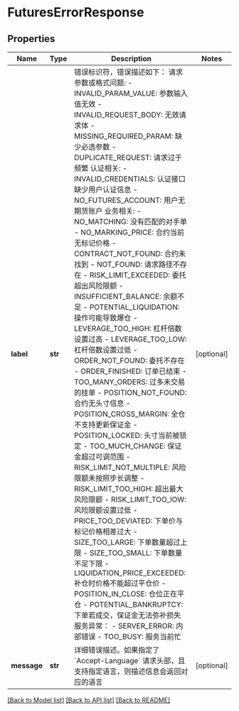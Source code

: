 # FuturesErrorResponse

## Properties
Name | Type | Description | Notes
------------ | ------------- | ------------- | -------------
**label** | **str** | 错误标识符，错误描述如下：  请求参数或格式问题:  - INVALID_PARAM_VALUE: 参数输入值无效 - INVALID_REQUEST_BODY: 无效请求体 - MISSING_REQUIRED_PARAM: 缺少必选参数 - DUPLICATE_REQUEST: 请求过于频繁  认证相关:  - INVALID_CREDENTIALS: 认证接口缺少用户认证信息 - NO_FUTURES_ACCOUNT: 用户无期货账户  业务相关:  - NO_MATCHING: 没有匹配的对手单 - NO_MARKING_PRICE: 合约当前无标记价格 - CONTRACT_NOT_FOUND: 合约未找到 - NOT_FOUND: 请求路径不存在 - RISK_LIMIT_EXCEEDED: 委托超出风险限额 - INSUFFICIENT_BALANCE: 余额不足 - POTENTIAL_LIQUIDATION: 操作可能导致爆仓 - LEVERAGE_TOO_HIGH: 杠杆倍数设置过高 - LEVERAGE_TOO_LOW: 杠杆倍数设置过低 - ORDER_NOT_FOUND: 委托不存在 - ORDER_FINISHED: 订单已结束 - TOO_MANY_ORDERS: 过多未交易的挂单 - POSITION_NOT_FOUND: 合约无头寸信息 - POSITION_CROSS_MARGIN: 全仓不支持更新保证金 - POSITION_LOCKED: 头寸当前被锁定 - TOO_MUCH_CHANGE: 保证金超过可调范围 - RISK_LIMIT_NOT_MULTIPLE: 风险限额未按照步长调整 - RISK_LIMIT_TOO_HIGH: 超出最大风险限额 - RISK_LIMIT_TOO_lOW: 风险限额设置过低 - PRICE_TOO_DEVIATED: 下单价与标记价格相差过大 - SIZE_TOO_LARGE: 下单数量超过上限 - SIZE_TOO_SMALL: 下单数量不足下限 - LIQUIDATION_PRICE_EXCEEDED: 补仓时价格不能超过平仓价 - POSITION_IN_CLOSE: 仓位正在平仓 - POTENTIAL_BANKRUPTCY: 下单若成交，保证金无法弥补损失  服务异常： - SERVER_ERROR: 内部错误 - TOO_BUSY: 服务当前忙  | [optional] 
**message** | **str** | 详细错误描述。如果指定了 &#x60;Accept-Language&#x60; 请求头部，且支持指定语言，则描述信息会返回对应的语言  | [optional] 

[[Back to Model list]](../README.md#documentation-for-models) [[Back to API list]](../README.md#documentation-for-api-endpoints) [[Back to README]](../README.md)


